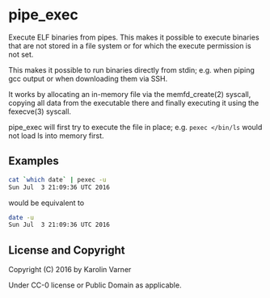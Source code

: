 # pipe_exec

Execute ELF binaries from pipes. This makes it possible to
execute binaries that are not stored in a file system or for
which the execute permission is not set.

This makes it possible to run binaries directly from stdin;
e.g. when piping gcc output or when downloading them via
SSH.

It works by allocating an in-memory file via the
memfd_create(2) syscall, copying all data from the
executable there and finally executing it using the
fexecve(3) syscall.

pipe_exec will first try to execute the file in place; e.g.
`pexec </bin/ls` would not load ls into memory first.


## Examples

```sh
cat `which date` | pexec -u
Sun Jul  3 21:09:36 UTC 2016
```

would be equivalent to

```sh
date -u
Sun Jul  3 21:09:36 UTC 2016
```

## License and Copyright

Copyright (C) 2016 by Karolin Varner

Under CC-0 license or Public Domain as applicable.
